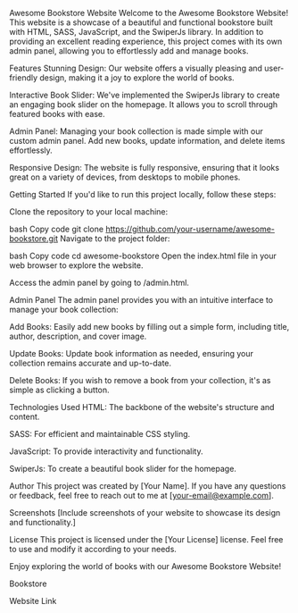 Awesome Bookstore Website
Welcome to the Awesome Bookstore Website! This website is a showcase of a beautiful and functional bookstore built with HTML, SASS, JavaScript, and the SwiperJs library. In addition to providing an excellent reading experience, this project comes with its own admin panel, allowing you to effortlessly add and manage books.

Features
Stunning Design: Our website offers a visually pleasing and user-friendly design, making it a joy to explore the world of books.

Interactive Book Slider: We've implemented the SwiperJs library to create an engaging book slider on the homepage. It allows you to scroll through featured books with ease.

Admin Panel: Managing your book collection is made simple with our custom admin panel. Add new books, update information, and delete items effortlessly.

Responsive Design: The website is fully responsive, ensuring that it looks great on a variety of devices, from desktops to mobile phones.

Getting Started
If you'd like to run this project locally, follow these steps:

Clone the repository to your local machine:

bash
Copy code
git clone https://github.com/your-username/awesome-bookstore.git
Navigate to the project folder:

bash
Copy code
cd awesome-bookstore
Open the index.html file in your web browser to explore the website.

Access the admin panel by going to /admin.html.

Admin Panel
The admin panel provides you with an intuitive interface to manage your book collection:

Add Books: Easily add new books by filling out a simple form, including title, author, description, and cover image.

Update Books: Update book information as needed, ensuring your collection remains accurate and up-to-date.

Delete Books: If you wish to remove a book from your collection, it's as simple as clicking a button.

Technologies Used
HTML: The backbone of the website's structure and content.

SASS: For efficient and maintainable CSS styling.

JavaScript: To provide interactivity and functionality.

SwiperJs: To create a beautiful book slider for the homepage.

Author
This project was created by [Your Name]. If you have any questions or feedback, feel free to reach out to me at [your-email@example.com].

Screenshots
[Include screenshots of your website to showcase its design and functionality.]

License
This project is licensed under the [Your License] license. Feel free to use and modify it according to your needs.

Enjoy exploring the world of books with our Awesome Bookstore Website!

Bookstore

Website Link
